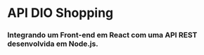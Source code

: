 
# API DIO Shopping

###  Integrando um Front-end em React com uma API REST desenvolvida em Node.js.